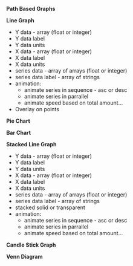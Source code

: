 <b>Path Based Graphs</b>

<b>Line Graph</b>
<ul>
<li>Y data - array (float or integer)</li>
<li>Y data label</li>
<li>Y data units</li>
<li>X data - array (float or integer)</li>
<li>X data label</li>
<li>X data units</li>
<li>series data - array of arrays (float or integer)</li>
<li>series data label - array of strings</li>
<li>animation:<ul>
<li>    animate series in sequence - asc or desc</li>
<li>    animate series in parrallel</li>
<li>    animate speed based on total amount...</li>
</ul></li>
<li>Overlay on points</li>
</ul>

<b>Pie Chart</b>

<b>Bar Chart</b>

<b>Stacked Line Graph</b>
<ul>
<li>Y data - array (float or integer)</li>
<li>Y data label</li>
<li>Y data units</li>
<li>X data - array (float or integer)</li>
<li>X data label</li>
<li>X data units</li>
<li>series data - array of arrays (float or integer)</li>
<li>series data label - array of strings</li>
<li>stacked solid or transparent</li>
<li>animation:<ul>
<li>    animate series in sequence - asc or desc</li>
<li>    animate series in parrallel</li>
<li>    animate speed based on total amount...</li></ul></li>
</ul>

<b>Candle Stick Graph</b>

<b>Venn Diagram</b>
